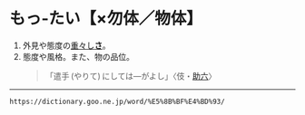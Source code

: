 # もっ‐たい【×勿体／物体】

1. 外見や態度の[重々し**さ**](おもおもしい（重々しい）)。
2. 態度や風格。また、物の品位。
    >「遣手 (やりて) にしては―がよし」〈伎・[助六](https://dictionary.goo.ne.jp/word/%E5%8A%A9%E5%85%AD%E7%94%B1%E7%B8%81%E6%B1%9F%E6%88%B8%E6%A1%9C/#jn-118064)〉

---
`https://dictionary.goo.ne.jp/word/%E5%8B%BF%E4%BD%93/`